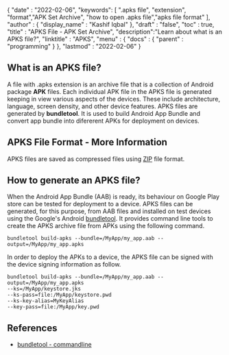 
{
  "date" : "2022-02-06",
  "keywords": [ ".apks file", "extension", "format","APK Set Archive", "how to open .apks file","apks file format" ],
  "author" : {
    "display_name" : "Kashif Iqbal"
  },
  "draft" : "false",
  "toc" : true,
  "title" : "APKS File - APK Set Archive",
  "description":"Learn about what is an APKS file?",
  "linktitle" : "APKS",
  "menu" : {
    "docs" : {
      "parent" : "programming"
    }
  },
  "lastmod" : "2022-02-06"
}

## What is an APKS file?

A file with .apks extension is an archive file that is a collection of Android package **APK** files. Each individual APK file in the APKS file is generated keeping in view various aspects of the devices. These include architecture, language, screen density, and other device features. APKS files are generated by **bundletool**. It is used to build Android App Bundle and convert app bundle into difererent APKs for deployment on devices.

## APKS File Format - More Information

APKS files are saved as compressed files using [ZIP](/compression/zip/) file format.

## How to generate an APKS file?

When the Android App Bundle (AAB) is ready, its behaviour on Google Play store can be tested for deployment to a device. APKS files can be generated, for this purpose, from AAB files and installed on test devices using the Google's Android [bundletool](https://developer.android.com/tools/bundletool). It provides command line tools to create the APKS archive file from APKs using the following command.

```
bundletool build-apks --bundle=/MyApp/my_app.aab --output=/MyApp/my_app.apks
```

In order to deploy the APKs to a device, the APKS file can be signed with the device signing information as follow.

```
bundletool build-apks --bundle=/MyApp/my_app.aab --output=/MyApp/my_app.apks
--ks=/MyApp/keystore.jks
--ks-pass=file:/MyApp/keystore.pwd
--ks-key-alias=MyKeyAlias
--key-pass=file:/MyApp/key.pwd
```

## References

 * [bundletool - commandline](https://developer.android.com/tools/bundletool)
